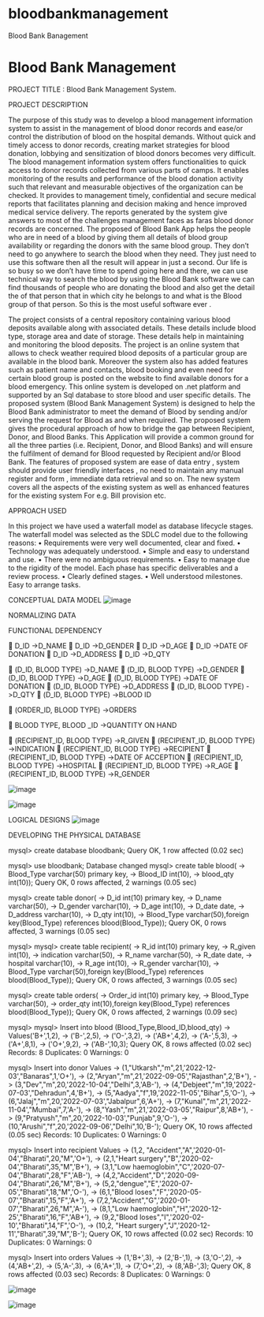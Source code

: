 # bloodbankmanagement
Blood Bank Banagement
# Blood Bank Management


PROJECT TITLE :  Blood Bank Management System.


 

PROJECT DESCRIPTION

The purpose of this study was to develop a blood management information system to assist in the management of blood donor records and ease/or control the distribution of blood on the hospital demands. Without quick and timely access to donor records, creating market strategies for blood donation, lobbying and sensitization of blood donors becomes very difficult. The blood management information system offers functionalities to quick access to donor records collected from various parts of camps. It enables monitoring of the results and performance of the blood donation activity such that relevant and measurable objectives of the organization can be checked. It provides to management timely, confidential and secure medical reports that facilitates planning and decision making and hence improved medical service delivery. The reports generated by the system give answers to most of the challenges management faces as faras blood donor records are concerned.
The proposed of Blood Bank App helps the people who are in need of a blood by giving them all details of blood group availability or regarding the donors with the same blood group. They don’t need to go anywhere to search the blood when they need. They just need to use this software then all the result will appear in just a second. Our life is so busy so we don’t have time to spend going here and there, we can use technical way to search the blood by using the Blood Bank software we can find thousands of people who are donating the blood and also get the detail the of that person that in which city he belongs to and what is the Blood group of that person. So this is the most useful software ever .

The project consists of a central repository containing various blood deposits available along with associated details. These details include blood type, storage area and date of storage. These details help in maintaining and monitoring the blood deposits. The project is an online system that allows to check weather required blood deposits of a particular group are available in the blood bank. Moreover the system also has added features such as patient name and contacts, blood booking and even need for certain blood group is posted on the website to find available donors for a blood emergency. This online system is developed on .net platform and supported by an Sql database to store blood and user specific details.
The proposed system (Blood Bank Management System) is designed to help the Blood Bank administrator to meet the demand of Blood by sending and/or serving the request for Blood as and when required. The proposed system gives the procedural approach of how to bridge the gap between Recipient, Donor, and Blood Banks. This Application will provide a common ground for all the three parties (i.e. Recipient, Donor, and Blood Banks) and will ensure the fulfilment of demand for Blood requested by Recipient and/or Blood Bank. The features of proposed system are ease of data entry , system should provide user friendly interfaces , no need to maintain any manual register and form , immediate data retrieval and so on. The new system covers all the aspects of the existing system as well as enhanced features for the existing system For e.g. Bill provision etc.

APPROACH USED

In this project we have used a waterfall model as database lifecycle stages. The waterfall model was selected as the SDLC model due to the following reasons:
•	Requirements were very well documented, clear and fixed.
•	Technology was adequately understood.
•	Simple and easy to understand and use.
•	There were no ambiguous requirements.
•	Easy to manage due to the rigidity of the model. Each phase has specific deliverables and a review process.
•	Clearly defined stages.
•	Well understood milestones. Easy to arrange tasks.
 


CONCEPTUAL DATA MODEL
![image](https://user-images.githubusercontent.com/77065085/168370279-fb7fe405-21d6-4972-94f4-5f054f5faa17.png)

 


NORMALIZING DATA

 FUNCTIONAL DEPENDENCY
      
	D_ID ->D_NAME
	D_ID ->D_GENDER
	D_ID ->D_AGE
	D_ID ->DATE OF DONATION
	D_ID ->D_ADDRESS
	D_ID ->D_QTY

	(D_ID, BLOOD TYPE) ->D_NAME
	(D_ID, BLOOD TYPE) ->D_GENDER
	(D_ID, BLOOD TYPE) ->D_AGE
	(D_ID, BLOOD TYPE) ->DATE OF DONATION
	(D_ID, BLOOD TYPE) ->D_ADDRESS
	(D_ID, BLOOD TYPE) ->D_QTY
	(D_ID, BLOOD TYPE) ->BLOOD ID

	(ORDER_ID, BLOOD TYPE) ->ORDERS

	BLOOD TYPE, BLOOD _ID ->QUANTITY ON HAND

	(RECIPIENT_ID, BLOOD TYPE) ->R_GIVEN
	(RECIPIENT_ID, BLOOD TYPE) ->INDICATION
	(RECIPIENT_ID, BLOOD TYPE) ->RECIPIENT
	(RECIPIENT_ID, BLOOD TYPE) ->DATE OF ACCEPTION
	(RECIPIENT_ID, BLOOD TYPE) ->HOSPITAL
	(RECIPIENT_ID, BLOOD TYPE) ->R_AGE
	(RECIPIENT_ID, BLOOD TYPE) ->R_GENDER

 
![image](https://user-images.githubusercontent.com/77065085/168370838-bfc7ebae-983e-4037-bc8f-2beb4abf276a.png)

 
![image](https://user-images.githubusercontent.com/77065085/168371245-96dbb742-76d5-4dbe-a42a-9896d2f5c3e4.png)

LOGICAL  DESIGNS
![image](https://user-images.githubusercontent.com/77065085/168371765-e52b9be4-676a-4ae0-b040-557dcf16ff69.png)


 


DEVELOPING THE PHYSICAL DATABASE

mysql> create database bloodbank;
Query OK, 1 row affected (0.02 sec)

mysql> use bloodbank;
Database changed
mysql> create table blood(
    ->        Blood_Type varchar(50) primary key,
    ->        Blood_ID int(10),
    ->        blood_qty int(10));
Query OK, 0 rows affected, 2 warnings (0.05 sec)

mysql> create table donor(
    ->        D_id int(10) primary key,
    ->        D_name varchar(50),
    ->        D_gender varchar(10),
    ->        D_age int(10),
    ->        D_date date,
    ->        D_address varchar(10),
    ->        D_qty int(10),
    ->  Blood_Type varchar(50),foreign key(Blood_Type) references blood(Blood_Type));
Query OK, 0 rows affected, 3 warnings (0.05 sec)

mysql>
mysql> create table recipient(
    ->        R_id int(10) primary key,
    ->        R_given int(10),
    ->        indication varchar(50),
    ->        R_name varchar(50),
    ->        R_date date,
    ->        hospital varchar(10),
    ->        R_age int(10),
    ->        R_gender varchar(10),
    ->        Blood_Type varchar(50),foreign key(Blood_Type) references blood(Blood_Type));
Query OK, 0 rows affected, 3 warnings (0.05 sec)

mysql> create table orders(
    ->        Order_id int(10) primary key,
    ->        Blood_Type varchar(50),
    ->        order_qty int(10),foreign key(Blood_Type) references blood(Blood_Type));
Query OK, 0 rows affected, 2 warnings (0.09 sec)

mysql>
mysql> Insert into blood (Blood_Type,Blood_ID,blood_qty)
    -> Values('B+',1,2),
    -> ('B-',2,5),
    -> ('O-',3,2),
    -> ('AB+',4,2),
    -> ('A-',5,3),
    -> ('A+',8,1),
    -> ('O+',9,2),
    -> ('AB-',10,3);
Query OK, 8 rows affected (0.02 sec)
Records: 8  Duplicates: 0  Warnings: 0

mysql> Insert into donor Values
    ->       (1,"Utkarsh","m",21,'2022-12-03',"Banaras",1,'O+'),
    -> (2,"Aryan","m",21,'2022-09-05',"Rajasthan",2,'B+'),
    -> (3,"Dev","m",20,'2022-10-04',"Delhi",3,'AB-'),
    -> (4,"Debjeet","m",19,'2022-07-03',"Dehradun",4,'B+'),
    -> (5,"Aadya","f",19,'2022-11-05',"Bihar",5,'O-'),
    -> (6,"Jalaj","m",20,'2022-07-03',"Jabalpur",6,'A+'),
    -> (7,"Kunal","m",21,'2022-11-04',"Mumbai",7,'A-'),
    -> (8,"Yash","m",21,'2022-03-05',"Raipur",8,'AB+'),
    -> (9,"Pratyush","m",20,'2022-10-03',"Punjab",9,'O-'),
    -> (10,"Arushi","f",20,'2022-09-06',"Delhi",10,'B-');
Query OK, 10 rows affected (0.05 sec)
Records: 10  Duplicates: 0  Warnings: 0

mysql> Insert into recipient Values
    ->       (1,2, "Accident","A",'2020-01-04',"Bharati",20,"M",'O+'),
    -> (2,1,"Heart surgery","B",'2020-02-04',"Bharati",35,"M",'B+'),
    -> (3,1,"Low haemoglobin","C",'2020-07-04',"Bharati",28,"F",'AB-'),
    -> (4,2,"Accident","D",'2020-09-04',"Bharati",26,"M",'B+'),
    -> (5,2,"dengue","E",'2020-07-05',"Bharati",18,"M",'O-'),
    -> (6,1,"Blood loses","F",'2020-05-07',"Bharati",15,"F",'A+'),
    -> (7,2,"Accident","G",'2020-01-07',"Bharati",26,"M",'A-'),
    -> (8,1,"Low haemoglobin","H",'2020-12-25',"Bharati",16,"F",'AB+'),
    -> (9,2,"Blood loses","I",'2020-02-10',"Bharati",14,"F",'O-'),
    -> (10,2, "Heart surgery","J",'2020-12-11',"Bharati",39,"M",'B-');
Query OK, 10 rows affected (0.02 sec)
Records: 10  Duplicates: 0  Warnings: 0

mysql> Insert into orders Values
    -> (1,'B+',3),
    -> (2,'B-',1),
    -> (3,'O-',2),
    -> (4,'AB+',2),
    -> (5,'A-',3),
    -> (6,'A+',1),
    -> (7,'O+',2),
    -> (8,'AB-',3);
Query OK, 8 rows affected (0.03 sec)
Records: 8  Duplicates: 0  Warnings: 0

![image](https://user-images.githubusercontent.com/77065085/168372612-f9410255-2816-405e-a741-7b7327011084.png)

 ![image](https://user-images.githubusercontent.com/77065085/168372902-5f8837e7-5421-43e8-945d-9f9c4fda6b75.png)

 
